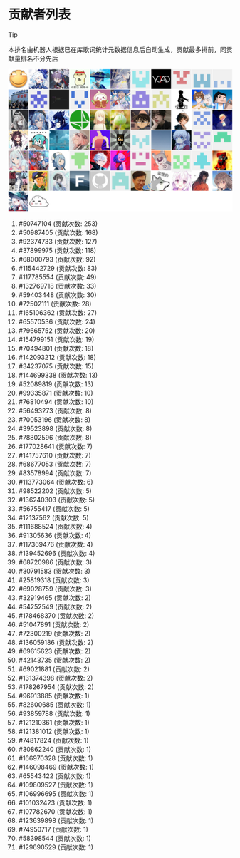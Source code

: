 # 贡献者列表

> [!TIP]
> 本排名由机器人根据已在库歌词统计元数据信息后自动生成，贡献最多排前，同贡献量排名不分先后

![贡献者头像画廊](./CONTRIBUTORS.svg)

1. #50747104 (贡献次数: 253)
2. #50987405 (贡献次数: 168)
3. #92374733 (贡献次数: 127)
4. #37899975 (贡献次数: 118)
5. #68000793 (贡献次数: 92)
6. #115442729 (贡献次数: 83)
7. #117785554 (贡献次数: 49)
8. #132769718 (贡献次数: 33)
9. #59403448 (贡献次数: 30)
10. #72502111 (贡献次数: 28)
11. #165106362 (贡献次数: 27)
12. #65570536 (贡献次数: 24)
13. #79665752 (贡献次数: 20)
14. #154799151 (贡献次数: 19)
15. #70494801 (贡献次数: 18)
16. #142093212 (贡献次数: 18)
17. #34237075 (贡献次数: 15)
18. #144699338 (贡献次数: 13)
19. #52089819 (贡献次数: 13)
20. #99335871 (贡献次数: 10)
21. #76810494 (贡献次数: 10)
22. #56493273 (贡献次数: 8)
23. #70053196 (贡献次数: 8)
24. #39523898 (贡献次数: 8)
25. #78802596 (贡献次数: 8)
26. #177028641 (贡献次数: 7)
27. #141757610 (贡献次数: 7)
28. #68677053 (贡献次数: 7)
29. #83578994 (贡献次数: 7)
30. #113773064 (贡献次数: 6)
31. #98522202 (贡献次数: 5)
32. #136240303 (贡献次数: 5)
33. #56755417 (贡献次数: 5)
34. #12137562 (贡献次数: 5)
35. #111688524 (贡献次数: 4)
36. #91305636 (贡献次数: 4)
37. #117369476 (贡献次数: 4)
38. #139452696 (贡献次数: 4)
39. #68720986 (贡献次数: 3)
40. #30791583 (贡献次数: 3)
41. #25819318 (贡献次数: 3)
42. #69028759 (贡献次数: 3)
43. #32919465 (贡献次数: 2)
44. #54252549 (贡献次数: 2)
45. #178468370 (贡献次数: 2)
46. #51047891 (贡献次数: 2)
47. #72300219 (贡献次数: 2)
48. #136059186 (贡献次数: 2)
49. #69615623 (贡献次数: 2)
50. #42143735 (贡献次数: 2)
51. #69021881 (贡献次数: 2)
52. #131374398 (贡献次数: 2)
53. #178267954 (贡献次数: 2)
54. #96913885 (贡献次数: 1)
55. #82600685 (贡献次数: 1)
56. #93859788 (贡献次数: 1)
57. #121210361 (贡献次数: 1)
58. #121381012 (贡献次数: 1)
59. #74817824 (贡献次数: 1)
60. #30862240 (贡献次数: 1)
61. #166970328 (贡献次数: 1)
62. #146098469 (贡献次数: 1)
63. #65543422 (贡献次数: 1)
64. #109809527 (贡献次数: 1)
65. #106996695 (贡献次数: 1)
66. #101032423 (贡献次数: 1)
67. #107782670 (贡献次数: 1)
68. #123639898 (贡献次数: 1)
69. #74950717 (贡献次数: 1)
70. #58398544 (贡献次数: 1)
71. #129690529 (贡献次数: 1)
